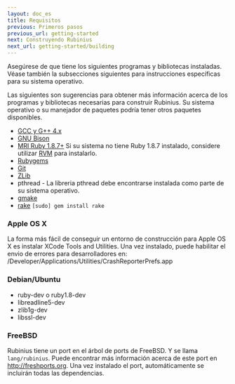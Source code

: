 ```yaml
---
layout: doc_es
title: Requisitos
previous: Primeros pasos
previous_url: getting-started
next: Construyendo Rubinius
next_url: getting-started/building
---
```


Asegúrese de que tiene los siguientes programas y bibliotecas instaladas.
Véase también la subsecciones siguientes para instrucciones
específicas para su sistema operativo.

Las siguientes son sugerencias para obtener más información acerca de los
programas y bibliotecas necesarias para construir Rubinius. Su sistema
operativo o su manejador de paquetes podría tener otros paquetes disponibles.

  * [GCC y G++ 4.x](http://gcc.gnu.org/)
  * [GNU Bison](http://www.gnu.org/software/bison/)
  * [MRI Ruby 1.8.7+](http://www.ruby-lang.org/) Si su sistema no
    tiene Ruby 1.8.7 instalado, considere utilizar [RVM](https://rvm.beginrescueend.com/)
    para instalarlo.
  * [Rubygems](http://www.rubygems.org/)
  * [Git](http://git.or.cz/)
  * [ZLib](http://www.zlib.net/)
  * pthread - La libreria pthread debe encontrarse instalada como parte de su sistema operativo.
  * [gmake](http://savannah.gnu.org/projects/make/)
  * [rake](http://rake.rubyforge.org/) `[sudo] gem install rake`


### Apple OS X

La forma más fácil de conseguir un entorno de construcción para Apple OS X es instalar
XCode Tools and Utilities. Una vez instalado, puede habilitar el envio de errores para
desarrolladores en: /Developer/Applications/Utilities/CrashReporterPrefs.app


### Debian/Ubuntu

  * ruby-dev o ruby1.8-dev
  * libreadline5-dev
  * zlib1g-dev
  * libssl-dev

### FreeBSD

Rubinius tiene un port en el árbol de ports de FreeBSD. Y se llama `lang/rubinius`. Puede
encontrar más información acerca de este port en <http://freshports.org>. Una vez
instalado el port, automáticamente se incluirán todas las dependencias.
